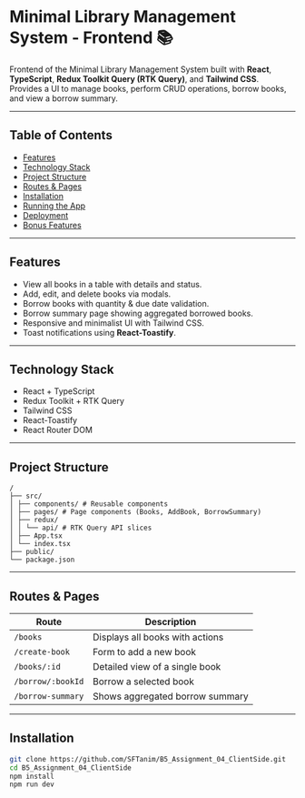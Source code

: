 # Minimal Library Management System - Frontend 📚

Frontend of the Minimal Library Management System built with **React**, **TypeScript**, **Redux Toolkit Query (RTK Query)**, and **Tailwind CSS**.  
Provides a UI to manage books, perform CRUD operations, borrow books, and view a borrow summary.

---

## Table of Contents

- [Features](#features)
- [Technology Stack](#technology-stack)
- [Project Structure](#project-structure)
- [Routes & Pages](#routes--pages)
- [Installation](#installation)
- [Running the App](#running-the-app)
- [Deployment](#deployment)
- [Bonus Features](#bonus-features)

---

## Features

- View all books in a table with details and status.
- Add, edit, and delete books via modals.
- Borrow books with quantity & due date validation.
- Borrow summary page showing aggregated borrowed books.
- Responsive and minimalist UI with Tailwind CSS.
- Toast notifications using **React-Toastify**.

---

## Technology Stack

- React + TypeScript
- Redux Toolkit + RTK Query
- Tailwind CSS
- React-Toastify
- React Router DOM

---

## Project Structure

```
/
├── src/
│ ├── components/ # Reusable components
│ ├── pages/ # Page components (Books, AddBook, BorrowSummary)
│ ├── redux/
│ │ └── api/ # RTK Query API slices
│ ├── App.tsx
│ └── index.tsx
├── public/
└── package.json
```


---

## Routes & Pages

| Route                | Description                           |
|----------------------|---------------------------------------|
| `/books`             | Displays all books with actions       |
| `/create-book`       | Form to add a new book                |
| `/books/:id`         | Detailed view of a single book        |
| `/borrow/:bookId`    | Borrow a selected book                |
| `/borrow-summary`    | Shows aggregated borrow summary       |

---

## Installation

```bash
git clone https://github.com/SFTanim/B5_Assignment_04_ClientSide.git
cd B5_Assignment_04_ClientSide
npm install
npm run dev
